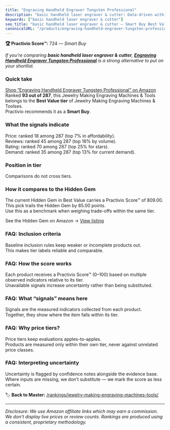 ```yaml
---
title: "Engraving Handheld Engraver Tungsten Professional"
description: "basic handheld laser engraver & cutter: Data-driven within Best Value ranking using the Practivio Score™. Positioned by quality, value, demand, findability, mo…"
keywords: ["basic handheld laser engraver & cutter"]
seo_title: "basic handheld laser engraver & cutter — Smart Buy Best Value (2025)"
canonicalURL: "/products/engraving-handheld-engraver-tungsten-professional-B0C77CYLMC/"
---
```


**🏆 Practivio Score™:** 724 — _Smart Buy_


*If you're comparing **basic handheld laser engraver & cutter**, **[Engraving Handheld Engraver Tungsten Professional](https://www.amazon.com/dp/B0C77CYLMC?tag=practivio-20)** is a strong alternative to put on your shortlist.*
### Quick take
[Shop “Engraving Handheld Engraver Tungsten Professional” on Amazon](https://www.amazon.com/dp/B0C77CYLMC?tag=practivio-20)
Ranked **93 out of 287**, this Jewelry Making Engraving Machines & Tools belongs to the **Best Value tier** of Jewelry Making Engraving Machines & Toolses.  
Practivio recommends it as a **Smart Buy**.

### What the signals indicate
Price: ranked 18 among 287 (top 7% in affordability).  
Reviews: ranked 45 among 287 (top 16% by volume).  
Rating: ranked 70 among 287 (top 25% for stars).  
Demand: ranked 35 among 287 (top 13% for current demand).

### Position in tier
Comparisons do not cross tiers.

### How it compares to the Hidden Gem
The current Hidden Gem in Best Value carries a Practivio Score™ of 809.00.  
This pick trails the Hidden Gem by 85.00 points.  
Use this as a benchmark when weighing trade-offs within the same tier.  

See the Hidden Gem on Amazon → [View listing](https://www.amazon.com/dp/B077Y86FKJ?tag=practivio-20)

### FAQ: Inclusion criteria
Baseline inclusion rules keep weaker or incomplete products out.  
This makes tier labels reliable and comparable.

### FAQ: How the score works
Each product receives a Practivio Score™ (0–100) based on multiple observed indicators relative to its tier.  
Unavailable signals increase uncertainty rather than being substituted.

### FAQ: What “signals” means here
Signals are the measured indicators collected from each product.  
Together, they show where the item falls within its tier.

### FAQ: Why price tiers?
Price tiers keep evaluations apples-to-apples.  
Products are measured only within their own tier, never against unrelated price classes.

### FAQ: Interpreting uncertainty
Uncertainty is flagged by confidence notes alongside the evidence base.  
Where inputs are missing, we don’t substitute — we mark the score as less certain.


🏷️ **Back to Master:** [/rankings/jewelry-making-engraving-machines-tools/](/rankings/jewelry-making-engraving-machines-tools/)

---
_Disclosure: We use Amazon affiliate links which may earn a commission. We don’t display live prices or review counts. Rankings are produced using a consistent, proprietary methodology._
